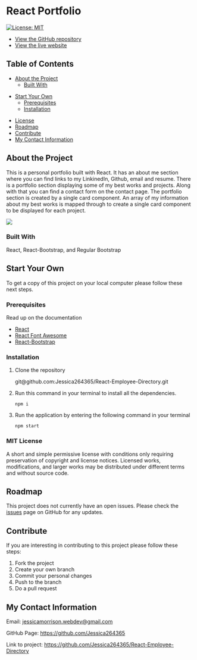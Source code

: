 # React Portfolio

[![License: MIT](https://img.shields.io/badge/License-MIT-yellow.svg)](https://opensource.org/licenses/MIT)

- [View the GitHub repository](https://github.com/Jessica264365/React-Employee-Directory)
- [View the live website](https://jessica264365.github.io/React-Employee-Directory/)

## Table of Contents

- [About the Project](https://github.com/Jessica264365/React-Employee-Directory#about-the-project)
  - [Built With](https://github.com/Jessica264365/React-Employee-Directory#built-with)

* [Start Your Own](https://github.com/Jessica264365/React-Employee-Directory#start-your-own)
  - [Prerequisites](https://github.com/Jessica264365/React-Employee-Directory#prerequisites)
  - [Installation](https://github.com/Jessica264365/React-Employee-Directory#installation)

- [License](https://github.com/Jessica264365/React-Employee-Directory#license)
- [Roadmap](https://github.com/Jessica264365/React-Employee-Directory#roadmap)
- [Contribute](https://github.com/Jessica264365/React-Employee-Directory#contribute)
- [My Contact Information](https://github.com/Jessica264365/React-Employee-Directory#my-contact-information)

## About the Project

This is a personal portfolio built with React. It has an about me section where you can find links to my LinkinedIn, Github, email and resume. There is a portfolio section displaying some of my best works and projects. Along with that you can find a contact form on the contact page. The portfolio section is created by a single card component. An array of my information about my best works is mapped through to create a single card component to be displayed for each project.

![](./public/images/reactportfolio.gif)

### Built With

React, React-Bootstrap, and Regular Bootstrap

## Start Your Own

To get a copy of this project on your local computer please follow these next steps.

### Prerequisites

Read up on the documentation

- [React](https://reactjs.org/)
- [React Font Awesome](https://fontawesome.com/how-to-use/on-the-web/using-with/react)
- [React-Bootstrap](https://react-bootstrap.github.io/getting-started/introduction)

### Installation

1. Clone the repository

   git@github.<span></span>com:Jessica264365/React-Employee-Directory.git

2. Run this command in your terminal to install all the dependencies.

   `npm i`

3. Run the application by entering the following command in your terminal

   `npm start`

### MIT License

A short and simple permissive license with conditions only requiring preservation of copyright and license notices. Licensed works, modifications, and larger works may be distributed under different terms and without source code.

## Roadmap

This project does not currently have an open issues. Please check the [issues](https://github.com/Jessica264365/React-Employee-Directory/issues) page on GitHub for any updates.

## Contribute

If you are interesting in contributing to this project please follow these steps:

1. Fork the project
2. Create your own branch
3. Commit your personal changes
4. Push to the branch
5. Do a pull request

## My Contact Information

Email: jessicamorrison.webdev@gmail.com

GitHub Page: https://github.com/Jessica264365

Link to project: https://github.com/Jessica264365/React-Employee-Directory
